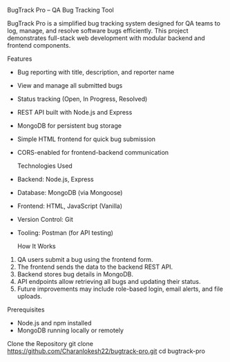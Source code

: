 BugTrack Pro – QA Bug Tracking Tool

BugTrack Pro is a simplified bug tracking system designed for QA teams to log, manage, and resolve software bugs efficiently. This project demonstrates full-stack web development with modular backend and frontend components.

 Features
- Bug reporting with title, description, and reporter name
- View and manage all submitted bugs
- Status tracking (Open, In Progress, Resolved)
- REST API built with Node.js and Express
- MongoDB for persistent bug storage
- Simple HTML frontend for quick bug submission
- CORS-enabled for frontend-backend communication


  Technologies Used
- Backend: Node.js, Express
- Database: MongoDB (via Mongoose)
- Frontend: HTML, JavaScript (Vanilla)
- Version Control: Git
- Tooling: Postman (for API testing)


  How It Works
1. QA users submit a bug using the frontend form.
2. The frontend sends the data to the backend REST API.
3. Backend stores bug details in MongoDB.
4. API endpoints allow retrieving all bugs and updating their status.
5. Future improvements may include role-based login, email alerts, and file uploads.


Prerequisites
- Node.js and npm installed
- MongoDB running locally or remotely


Clone the Repository
git clone https://github.com/Charanlokesh22/bugtrack-pro.git
cd bugtrack-pro


